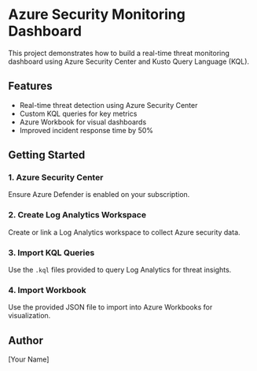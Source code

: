 # Azure Security Monitoring Dashboard

This project demonstrates how to build a real-time threat monitoring dashboard using Azure Security Center and Kusto Query Language (KQL).

## Features
- Real-time threat detection using Azure Security Center
- Custom KQL queries for key metrics
- Azure Workbook for visual dashboards
- Improved incident response time by 50%

## Getting Started

### 1. Azure Security Center
Ensure Azure Defender is enabled on your subscription.

### 2. Create Log Analytics Workspace
Create or link a Log Analytics workspace to collect Azure security data.

### 3. Import KQL Queries
Use the `.kql` files provided to query Log Analytics for threat insights.

### 4. Import Workbook
Use the provided JSON file to import into Azure Workbooks for visualization.

## Author
[Your Name]
